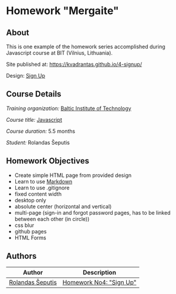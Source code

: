 # Homework "Mergaite"

## About

This is one example of the homework series accomplished during Javascript course at BIT (Vilnius, Lithuania).

Site published at: https://kvadrantas.github.io/4-signup/

Design: [Sign Up](https://cdn.discordapp.com/attachments/850245533838868480/850246368214908970/day1dr.png)

## Course Details
*Training organization:* [Baltic Institute of Technology](https://bit.lt/)

*Course title:* [Javascript](https://bit.lt/studijos/javascript-studijos/)

*Course duration:* 5.5 months

*Student:* Rolandas Šeputis

## Homework Objectives
- Create simple HTML page from provided design
- Learn to use [Markdown](https://guides.github.com/features/mastering-markdown/)
- Learn to use .gitignore
- fixed content width
- desktop only
- absolute center (horizontal and vertical)
- multi-page (sign-in and forgot password pages, has to be linked between each other (in circle))
- css blur
- github pages
- HTML Forms



## Authors


Author | Description
------------ | -------------
[Rolandas Šeputis](https://github.com/kvadrantas)| [Homework No4: "Sign Up"](https://kvadrantas.github.io/4-signup/)
